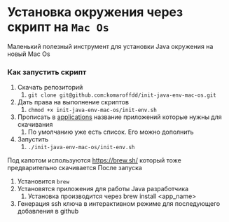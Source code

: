 # Установка окружения через скрипт на `Mac Os`

Маленький полезный инструмент для установки Java окружения на новый Mac Os


### Как запустить скрипт
1. Скачать репозиторий
   1. `git clone git@github.com:komaroffdd/init-java-env-mac-os.git`
2. Дать права на выполнение скриптов
   1. `chmod +x init-java-env-mac-os/init-env.sh`
3. Прописать в [applications](applications) название приложений которые нужны для скачивания
    1. По умолчанию уже есть список. Его можно дополнить
4. Запустить
   1. `./init-java-env-mac-os/init-env.sh`

Под капотом используются https://brew.sh/ который тоже предварительно скачивается
После запуска

1. Установится `brew`
2. Установятся приложения для работы Java разработчика
   1. Установка производится через brew install <app_name>
3. Генерация ssh ключа в интерактивном режиме для последующего добавления в github
